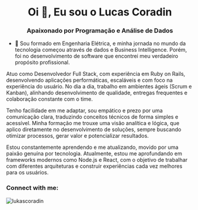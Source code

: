 <h1 align="center">Oi 👋, Eu sou o Lucas Coradin</h1>
<h3 align="center">Apaixonado por Programação e Análise de Dados</h3>

- 🔭 Sou formado em Engenharia Elétrica, e minha jornada no mundo da tecnologia começou através de dados e Business Intelligence. Porém, foi no desenvolvimento de software que encontrei meu verdadeiro propósito profissional.

Atuo como Desenvolvedor Full Stack, com experiência em Ruby on Rails, desenvolvendo aplicações performáticas, escaláveis e com foco na experiência do usuário. No dia a dia, trabalho em ambientes ágeis (Scrum e Kanban), alinhando desenvolvimento de qualidade, entregas frequentes e colaboração constante com o time.

Tenho facilidade em me adaptar, sou empático e prezo por uma comunicação clara, traduzindo conceitos técnicos de forma simples e acessível. Minha formação me trouxe uma visão analítica e lógica, que aplico diretamente no desenvolvimento de soluções, sempre buscando otimizar processos, gerar valor e potencializar resultados.

Estou constantemente aprendendo e me atualizando, movido por uma paixão genuína por tecnologia. Atualmente, estou me aprofundando em frameworks modernos como Node.js e React, com o objetivo de trabalhar com diferentes arquiteturas e construir experiências cada vez melhores para os usuários.

<h3 align="left">Connect with me:</h3>
<p align="left">
</p>

<p><img align="center" src="https://github-readme-stats.vercel.app/api/top-langs?username=lukascoradin&show_icons=true&locale=en&layout=compact" alt="lukascoradin" /></p>

<!--
**lukascoradin/lukascoradin** is a ✨ _special_ ✨ repository because its `README.md` (this file) appears on your GitHub profile.

Here are some ideas to get you started:

- 🔭 I’m currently working on ...
- 🌱 I’m currently learning ...
- 👯 I’m looking to collaborate on ...
- 🤔 I’m looking for help with ...
- 💬 Ask me about ...
- 📫 How to reach me: ...
- 😄 Pronouns: ...
- ⚡ Fun fact: ...
-->
